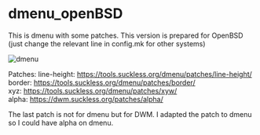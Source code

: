 # dmenu_openBSD

This is dmenu with some patches. This version is prepared for OpenBSD (just change the relevant line in config.mk for other systems)

![dmenu](https://user-images.githubusercontent.com/84410375/119262681-5baa0380-bbdc-11eb-83dc-253e1a73734a.png)


Patches:
line-height: https://tools.suckless.org/dmenu/patches/line-height/ \
border: https://tools.suckless.org/dmenu/patches/border/ \
xyz: https://tools.suckless.org/dmenu/patches/xyw/ \
alpha: https://dwm.suckless.org/patches/alpha/ 

The last patch is not for dmenu but for DWM. I adapted the patch to dmenu so I could have alpha on dmenu.
